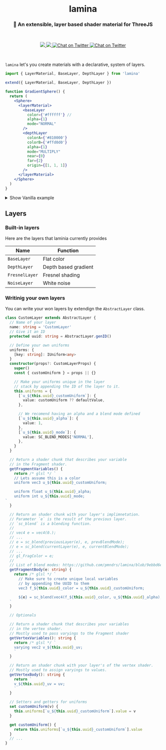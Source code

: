 <br />

<h1 align="center">lamina</h1>
<h3 align="center">🍰 An extensible, layer based shader material for ThreeJS</h3>

<br>

<p align="center">
  <a href="https://www.npmjs.com/package/lamina" target="_blank">
    <img src="https://img.shields.io/npm/v/lamina.svg?style=flat&colorA=000000&colorB=000000" />
  </a>
  <a href="https://www.npmjs.com/package/lamina" target="_blank">
    <img src="https://img.shields.io/npm/dm/lamina.svg?style=flat&colorA=000000&colorB=000000" />
  </a>
  <a href="https://twitter.com/pmndrs" target="_blank">
    <img src="https://img.shields.io/twitter/follow/pmndrs?label=%40pmndrs&style=flat&colorA=000000&colorB=000000&logo=twitter&logoColor=000000" alt="Chat on Twitter">
  </a>
  <a href="https://discord.gg/ZZjjNvJ" target="_blank">
    <img src="https://img.shields.io/discord/740090768164651008?style=flat&colorA=000000&colorB=000000&label=discord&logo=discord&logoColor=000000" alt="Chat on Twitter">
  </a>
</p>

<br />

`lamina` let's you create materials with a declarative, system of layers.

```jsx
import { LayerMaterial, BaseLayer, DepthLayer } from 'lamina'

extend({ LayerMaterial, BaseLayer, DepthLayer })

function GradientSphere() {
  return (
    <Sphere>
      <layerMaterial>
        <baseLayer
          color={'#ffffff'} //
          alpha={1}
          mode="NORMAL"
        />
        <depthLayer
          colorA={'#810000'}
          colorB={'#ffd0d0'}
          alpha={1}
          mode="MULTIPLY"
          near={0}
          far={2}
          origin={[1, 1, 1]}
        />
      </layerMaterial>
    </Sphere>
  )
}
```

<details>
  <summary>Show Vanilla example</summary>

Lamina can be used with vanilla Three.js. Each layer is just a class.

```js
import { LayerMaterial, BaseLayer, DepthLayer } from 'lamina'

const geometry = new THREE.SphereGeometry(1, 128, 64)
const material = new LayerMaterial({
  layers: [
    new BaseLayer({
      color: '#d9d9d9', //
      alpha: 1,
      mode: 'NORMAL',
    }),
    new DepthLayer({
      colorA: '#002f4b',
      colorB: '#f2fdff',
      alpha: 1,
      mode: 'MULTIPLY',
      near: 0,
      far: 2,
      origin: [1, 1, 1],
    }),
  ],
})

const mesh = new THREE.Mesh(geometry, material)
```

</details>

## Layers

### Built-in layers

Here are the layers that laminia currently provides

| Name           | Function             |
| -------------- | -------------------- |
| `BaseLayer`    | Flat color           |
| `DepthLayer`   | Depth based gradient |
| `FresnelLayer` | Fresnel shading      |
| `NoiseLayer`   | White noise          |

### Writinig your own layers

You can write your won layers by extendign the `AbstractLayer` class.

```ts
class CustomLayer extends AbstractLayer {
  // Name of your layer
  name: string = 'CustomLayer'
  // Give it an ID
  protected uuid: string = AbstractLayer.genID()

  // Define your own uniforms
  uniforms: {
    [key: string]: IUniform<any>
  }
  constructor(props?: CustomLayerProps) {
    super()
    const { customUniform } = props || {}

    // Make your uniforms unique in the layer
    // stack by appending the ID of the layer to it.
    this.uniforms = {
      [`u_${this.uuid}_customUniform`]: {
        value: customUniform ?? defaultValue,
      },

      // We recomend having an alpha and a blend mode defined
      [`u_${this.uuid}_alpha`]: {
        value: 1,
      },
      [`u_${this.uuid}_mode`]: {
        value: SC_BLEND_MODES['NORMAL'],
      },
    }
  }

  // Return a shader chunk that describes your variable
  // in the Fragment shader.
  getFragmentVariables() {
    return /* glsl */ `    
    // Lets assume this is a color
    uniform vec3 u_${this.uuid}_customUniform;

    uniform float u_${this.uuid}_alpha;
    uniform int u_${this.uuid}_mode;
`
  }

  // Return an shader chunk with your layer's implimnetation.
  // Parameter `e` is the result of the previous layer.
  // `sc_blend` is a blending function.
  //
  // vec4 e = vec4(0.);
  // ...
  // e = sc_blend(previousLayer(e), e, prevBlendMode);
  // e = sc_blend(currentLayer(e), e, currentBlendMode);
  // ...
  // gl_FragColor = e;
  //
  // List of blend modes: https://github.com/pmndrs/lamina/blob/9ebbd6ece31a1e8313c6a2f316a7d591e978437f/src/types.ts#L3
  getFragmentBody(e: string) {
    return /* glsl */ `    
      // Make sure to create unique local variables
      // by appending the UUID to them
      vec3 f_${this.uuid}_color = u_${this.uuid}_customUniform;

      ${e} = sc_blend(vec4(f_${this.uuid}_color, u_${this.uuid}_alpha), ${e}, u_${this.uuid}_mode );
  `
  }

  // Optionals

  // Return a shader chunk that describes your variables
  // in the vertex shader.
  // Mostly used to pass varyings to the Fragment shader
  getVertexVariables(): string {
    return /* glsl */ `
    varying vec2 v_${this.uuid}_uv;
    `
  }

  // Return an shader chunk with your layer's of the vertex shader.
  // Mostly used to assign varyings to values.
  getVertexBody(): string {
    return `
    v_${this.uuid}_uv = uv;
    `
  }

  // Setters and getters for uniforms
  set customUniform(v) {
    this.uniforms[`u_${this.uuid}_customUniform`].value = v
  }

  get customUniform() {
    return this.uniforms[`u_${this.uuid}_customUniform`].value
  }
  // ...
}
```
